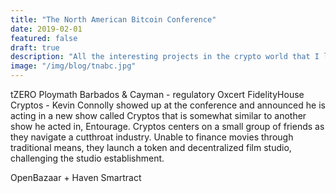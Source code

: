 ```yaml
---
title: "The North American Bitcoin Conference"
date: 2019-02-01
featured: false
draft: true
description: "All the interesting projects in the crypto world that I learned about during my first time attending the conference"
image: "/img/blog/tnabc.jpg"
---
```


tZERO
Ploymath
Barbados & Cayman - regulatory
Oxcert
FidelityHouse
Cryptos - Kevin Connolly showed up at the conference and announced he is acting in a new show called Cryptos that is somewhat similar to another show he acted in, Entourage. Cryptos centers on a small group of friends as they navigate a cutthroat industry. Unable to finance movies through traditional means, they launch a token and decentralized film studio, challenging the studio establishment.

OpenBazaar + Haven
Smartract
